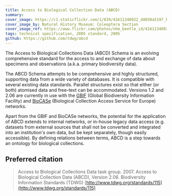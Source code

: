 ```yaml
---
title: Access to Biological Collection Data (ABCD)
summary: 
cover_image: https://c1.staticflickr.com/1/839/41611348922_d4030a5197_b.jpg
cover_image_by: Natural History Museum: Coleoptera Section
cover_image_ref: https://www.flickr.com/photos/nhm_beetle_id/41611348922/
tags: technical specification, 2005 standard, 2005
github: https://github.com/tdwg/abcd
---
```


The Access to Biological Collections Data (ABCD) Schema is an evolving comprehensive standard for the access to and exchange of data about specimens and observations (a.k.a. primary biodiversity data).

The ABCD Schema attempts to be comprehensive and highly structured, supporting data from a wide variety of databases. It is compatible with several existing data standards. Parallel structures exist so that either (or both) atomised data and free-text can be accommodated. Versions 1.2 and 2.06 are currently in use with the [GBIF](http://www.gbif.org/) (Global Biodiversity Information Facility) and [BioCASe](http://www.biocase.org/) (Biological Collection Access Service for Europe) networks.

Apart from the GBIF and BioCASe networks, the potential for the application of ABCD extends to internal networks, or in-house legacy data access (e.g. datasets from external sources that shall not be converted and integrated into an institution's own data, but be kept separately, though easily accessible). By defining relations between terms, ABCD is a step towards an ontology for biological collections.

## Preferred citation
> Access to Biological Collections Data task group. 2007. Access to Biological Collection Data (ABCD), Version 2.06. Biodiversity Information Standards (TDWG) [http://www.tdwg.org/standards/115](http://www.tdwg.org/standards/115)
